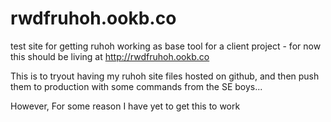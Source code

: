 rwdfruhoh.ookb.co
=================

test site for getting ruhoh working as base tool for a client project - for now this should be living at http://rwdfruhoh.ookb.co

This is to tryout having my ruhoh site files hosted on github, and then push them to production with some commands from the SE boys...

However, For some reason I have yet to get this to work
